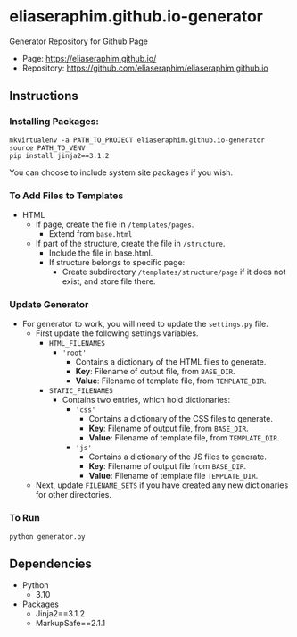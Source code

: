 # eliaseraphim.github.io-generator

Generator Repository for Github Page
- Page: https://eliaseraphim.github.io/
- Repository: https://github.com/eliaseraphim/eliaseraphim.github.io

## Instructions
### Installing Packages:
```
mkvirtualenv -a PATH_TO_PROJECT eliaseraphim.github.io-generator
source PATH_TO_VENV
pip install jinja2==3.1.2
```

You can choose to include system site packages if you wish.

### To Add Files to Templates
- HTML
  - If page, create the file in `/templates/pages`.
    - Extend from `base.html`
  - If part of the structure, create the file in `/structure`.
    - Include the file in base.html.
    - If structure belongs to specific page:
      - Create subdirectory `/templates/structure/page` if it does not exist, and store file there.

### Update Generator
- For generator to work, you will need to update the `settings.py` file.
  - First update the following settings variables.
    - `HTML_FILENAMES`
      - `'root'`
        - Contains a dictionary of the HTML files to generate.
        - __Key__: Filename of output file, from `BASE_DIR`.
        - __Value__: Filename of template file, from `TEMPLATE_DIR`.
    - `STATIC_FILENAMES`
      - Contains two entries, which hold dictionaries:
        - `'css'`
          - Contains a dictionary of the CSS files to generate.
          - __Key__: Filename of output file, from `BASE_DIR`.
          - __Value__: Filename of template file, from `TEMPLATE_DIR`.
        - `'js'`
          - Contains a dictionary of the JS files to generate.
          - __Key__: Filename of output file from `BASE_DIR`.
          - __Value__: Filename of template file `TEMPLATE_DIR`.
  - Next, update `FILENAME_SETS` if you have created any new dictionaries for other directories.

### To Run
`python generator.py`

## Dependencies
- Python
  - 3.10
- Packages
  - Jinja2==3.1.2
  - MarkupSafe==2.1.1